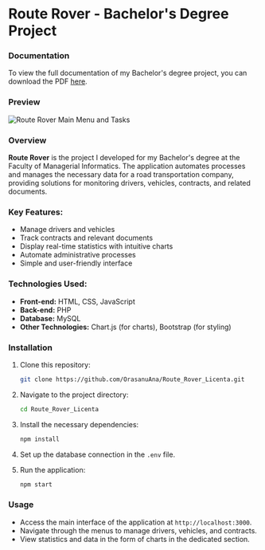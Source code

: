 
# Route Rover - Bachelor's Degree Project

### Documentation
To view the full documentation of my Bachelor's degree project, you can download the PDF [here](https://github.com/OrasanuAna/Route_Rover_Licenta/blob/master/Licenta%20Or%C4%83%C8%99anu%20Ana%20Maria.pdf).

### Preview

![Route Rover Main Menu and Tasks](https://github.com/OrasanuAna/Route_Rover_Licenta/blob/master/Meniu%20Principal%20%2B%20Sarcini.jpg)


### Overview
**Route Rover** is the project I developed for my Bachelor's degree at the Faculty of Managerial Informatics. The application automates processes and manages the necessary data for a road transportation company, providing solutions for monitoring drivers, vehicles, contracts, and related documents.

### Key Features:
- Manage drivers and vehicles
- Track contracts and relevant documents
- Display real-time statistics with intuitive charts
- Automate administrative processes
- Simple and user-friendly interface

### Technologies Used:
- **Front-end:** HTML, CSS, JavaScript
- **Back-end:** PHP
- **Database:** MySQL
- **Other Technologies:** Chart.js (for charts), Bootstrap (for styling)

### Installation
1. Clone this repository:
   ```bash
   git clone https://github.com/OrasanuAna/Route_Rover_Licenta.git
   ```
2. Navigate to the project directory:
   ```bash
   cd Route_Rover_Licenta
   ```
3. Install the necessary dependencies:
   ```bash
   npm install
   ```
4. Set up the database connection in the `.env` file.

5. Run the application:
   ```bash
   npm start
   ```

### Usage
- Access the main interface of the application at `http://localhost:3000`.
- Navigate through the menus to manage drivers, vehicles, and contracts.
- View statistics and data in the form of charts in the dedicated section.
